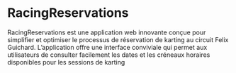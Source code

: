 # RacingReservations
RacingReservations est une application web innovante conçue pour simplifier et optimiser le processus de réservation de karting au circuit Felix Guichard. L’application offre une interface conviviale qui permet aux utilisateurs de consulter facilement les dates et les créneaux horaires disponibles pour les sessions de karting
